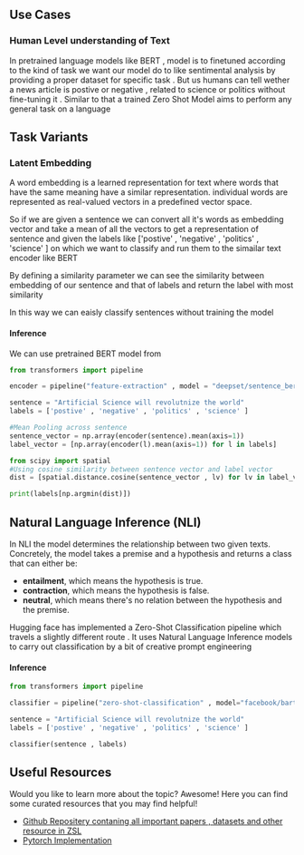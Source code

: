## Use Cases

###  Human Level understanding of Text

In pretrained language models like BERT , model is to finetuned according to the kind of task we want our model do to like sentimental analysis by providing a proper dataset for specific task . But us humans can tell wether a news article is postive or negative , related to science or politics without fine-tuning it . Similar to that a trained Zero Shot Model aims to perform any general task on a language

## Task Variants 

### Latent Embedding

A word embedding is a learned representation for text where words that have the same meaning have a similar representation. individual words are represented as real-valued vectors in a predefined vector space. 

So if we are given a sentence we can convert all it's words as embedding vector and take a mean of all the vectors to get a representation of sentence and given the labels like ['postive' , 'negative' , 'politics' , 'science' ] on which we want to classify and run them to the simailar text encoder like BERT

By defining a similarity parameter we can see the similarity between embedding of our sentence and that of labels and return the label with most similarity

In this way we can eaisly classify sentences without training the model

#### Inference

We can use pretrained BERT model from 

```python
from transformers import pipeline

encoder = pipeline("feature-extraction" , model = "deepset/sentence_bert")

sentence = "Artificial Science will revolutnize the world"
labels = ['postive' , 'negative' , 'politics' , 'science' ]

#Mean Pooling across sentence
sentence_vector = np.array(encoder(sentence).mean(axis=1))
label_vector = [np.array(encoder(l).mean(axis=1)) for l in labels]

from scipy import spatial
#Using cosine similarity between sentence vector and label vector
dist = [spatial.distance.cosine(sentence_vector , lv) for lv in label_vector]

print(labels[np.argmin(dist)])

```
## Natural Language Inference (NLI)

In NLI the model determines the relationship between two given texts. Concretely, the model takes a premise and a hypothesis and returns a class that can either be:

- **entailment**, which means the hypothesis is true.
- **contraction**, which means the hypothesis is false.
- **neutral**, which means there's no relation between the hypothesis and the premise.

Hugging face has implemented a Zero-Shot Classification pipeline which travels a slightly different route . It uses Natural Language Inference models to carry out classification by a bit of creative prompt engineering

#### Inference

```python
from transformers import pipeline

classifier = pipeline("zero-shot-classification" , model="facebook/bart-large-mnli")

sentence = "Artificial Science will revolutnize the world"
labels = ['postive' , 'negative' , 'politics' , 'science' ]

classifier(sentence , labels)
```


## Useful Resources

Would you like to learn more about the topic? Awesome! Here you can find some curated resources that you may find helpful!

- [Github Repositery contaning all important papers , datasets and other resource in ZSL](https://github.com/sbharadwajj/awesome-zero-shot-learning)
- [Pytorch Implementation](https://github.com/edgarschnfld/CADA-VAE-PyTorch)